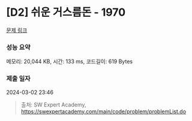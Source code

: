 # [D2] 쉬운 거스름돈 - 1970 

[문제 링크](https://swexpertacademy.com/main/code/problem/problemDetail.do?contestProbId=AV5PsIl6AXIDFAUq) 

### 성능 요약

메모리: 20,044 KB, 시간: 133 ms, 코드길이: 619 Bytes

### 제출 일자

2024-03-02 23:46



> 출처: SW Expert Academy, https://swexpertacademy.com/main/code/problem/problemList.do
